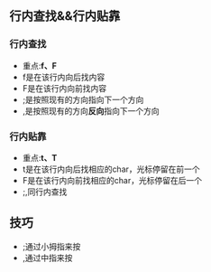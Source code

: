 ## 行内查找&&行内贴靠
### 行内查找
- 重点:**f、F**
- f是在该行内向后找内容
- F是在该行内向前找内容
- ;是按照现有的方向指向下一个方向
- ,是按照现有的方向**反向**指向下一个方向
### 行内贴靠
- 重点:**t、T**
- t是在该行内向后找相应的char，光标停留在前一个
- F是在该行内向前找相应的char，光标停留在后一个
- ;,同行内查找
## 技巧
- ;通过小拇指来按
- ,通过中指来按